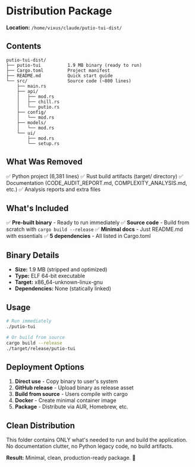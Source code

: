 # Distribution Package

**Location:** `/home/vixus/claude/putio-tui-dist/`

## Contents

```
putio-tui-dist/
├── putio-tui          1.9 MB binary (ready to run)
├── Cargo.toml         Project manifest
├── README.md          Quick start guide
└── src/               Source code (~800 lines)
    ├── main.rs
    ├── api/
    │   ├── mod.rs
    │   ├── chill.rs
    │   └── putio.rs
    ├── config/
    │   └── mod.rs
    ├── models/
    │   └── mod.rs
    └── ui/
        ├── mod.rs
        └── setup.rs
```

## What Was Removed

✅ Python project (6,381 lines)
✅ Rust build artifacts (target/ directory)
✅ Documentation (CODE_AUDIT_REPORT.md, COMPLEXITY_ANALYSIS.md, etc.)
✅ Analysis reports and extra files

## What's Included

✅ **Pre-built binary** - Ready to run immediately
✅ **Source code** - Build from scratch with `cargo build --release`
✅ **Minimal docs** - Just README.md with essentials
✅ **5 dependencies** - All listed in Cargo.toml

## Binary Details

- **Size:** 1.9 MB (stripped and optimized)
- **Type:** ELF 64-bit executable
- **Target:** x86_64-unknown-linux-gnu
- **Dependencies:** None (statically linked)

## Usage

```bash
# Run immediately
./putio-tui

# Or build from source
cargo build --release
./target/release/putio-tui
```

## Deployment Options

1. **Direct use** - Copy binary to user's system
2. **GitHub release** - Upload binary as release asset
3. **Build from source** - Users compile with cargo
4. **Docker** - Create minimal container image
5. **Package** - Distribute via AUR, Homebrew, etc.

## Clean Distribution

This folder contains ONLY what's needed to run and build the application.
No documentation clutter, no Python legacy code, no build artifacts.

**Result:** Minimal, clean, production-ready package. 🚀
